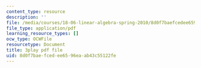 ```yaml
---
content_type: resource
description: ''
file: /media/courses/18-06-linear-algebra-spring-2010/8d0f7baefcedee6596eaab43c55122fe_cdZnhQjJu4I.pdf
file_type: application/pdf
learning_resource_types: []
ocw_type: OCWFile
resourcetype: Document
title: 3play pdf file
uid: 8d0f7bae-fced-ee65-96ea-ab43c55122fe
---
```

